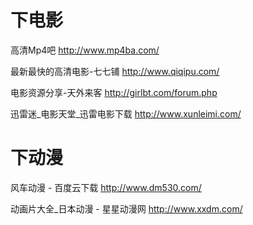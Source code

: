 # 下电影

高清Mp4吧
http://www.mp4ba.com/

最新最快的高清电影-七七铺
http://www.qiqipu.com/

电影资源分享-天外来客
http://girlbt.com/forum.php

迅雷迷_电影天堂_迅雷电影下载
http://www.xunleimi.com/



# 下动漫

风车动漫 - 百度云下载
http://www.dm530.com/

动画片大全_日本动漫 - 星星动漫网
http://www.xxdm.com/


